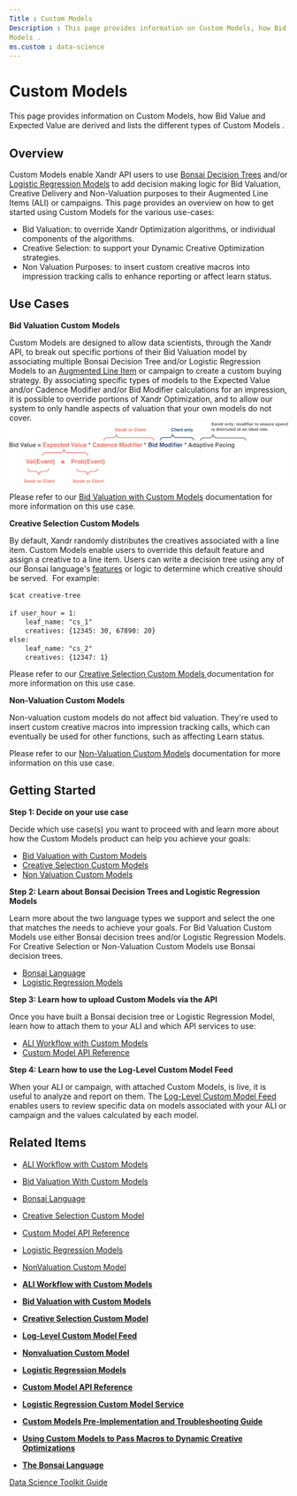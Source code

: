 ```yaml
---
Title : Custom Models
Description : This page provides information on Custom Models, how Bid Value and Expected Value are derived and lists the different types of Custom
Models .
ms.custom : data-science
---
```



# Custom Models



This page provides information on Custom Models, how Bid Value and
Expected Value are derived and lists the different types of Custom
Models .



## Overview

Custom Models enable Xandr API users to use <a
href="the-bonsai-language.md"
class="xref" target="_blank">Bonsai Decision Trees</a> and/or <a
href="logistic-regression-models.md"
class="xref" target="_blank">Logistic Regression Models</a> to add
decision making logic for Bid Valuation, Creative Delivery and
Non-Valuation purposes to their Augmented Line Items (ALI) or campaigns.
This page provides an overview on how to get started using Custom Models
for the various use-cases:  
  

- Bid Valuation: to override Xandr Optimization
  algorithms, or individual components of the algorithms. 
- Creative Selection: to support your Dynamic Creative Optimization
  strategies.
- Non Valuation Purposes: to insert custom creative macros into
  impression tracking calls to enhance reporting or affect learn status.





## Use Cases

**Bid Valuation Custom Models**

Custom Models are designed to allow data scientists, through the
Xandr API, to break out specific portions of
their Bid Valuation model by associating multiple Bonsai Decision Tree
and/or Logistic Regression Models to an <a
href="xandr-api/line-item-service---ali.md"
class="xref" target="_blank">Augmented Line Item</a> or campaign to
create a custom buying strategy. By associating specific types of models
to the Expected Value and/or Cadence Modifier and/or Bid Modifier
calculations for an impression, it is possible to override portions of
Xandr Optimization, and to allow our system to
only handle aspects of valuation that your own models do not cover.
![calculations for an impression](media/datascience-a.png)


Please refer to our <a
href="bid-valuation-with-custom-models.md"
class="xref" target="_blank">Bid Valuation with Custom Models</a>
documentation for more information on this use case. 

**Creative Selection Custom Models**

By default, Xandr randomly distributes the
creatives associated with a line item. Custom Models enable users to
override this default feature and assign a creative to a line item.
Users can write a decision tree using any of our Bonsai language's <a
href="bonsai-language-features.md"
class="xref" target="_blank">features</a> or logic to determine which
creative should be served.  For example: 

``` pre
$cat creative-tree
 
if user_hour = 1:
    leaf_name: "cs_1"
    creatives: {12345: 30, 67890: 20}
else:
    leaf_name: "cs_2"
    creatives: {12347: 1}
```

Please refer to our <a
href="creative-selection-custom-model.md"
class="xref" target="_blank">Creative Selection Custom Models </a>documentation
for more information on this use case. 

**Non-Valuation Custom Models**

Non-valuation custom models do not affect bid valuation. They're used to
insert custom creative macros into impression tracking calls, which can
eventually be used for other functions, such as affecting Learn status. 

Please refer to our <a
href="nonvaluation-custom-model.md"
class="xref" target="_blank">Non-Valuation Custom Models</a> documentation
for more information on this use case. 





## Getting Started

**Step 1: Decide on your use case**

Decide which use case(s) you want to proceed with and learn more about
how the Custom Models product can help you achieve your goals: 

- <a
  href="bid-valuation-with-custom-models.md"
  class="xref" target="_blank">Bid Valuation with Custom Models</a>
- <a
  href="creative-selection-custom-model.md"
  class="xref" target="_blank">Creative Selection Custom Models</a>
- <a
  href="nonvaluation-custom-model.md"
  class="xref" target="_blank">Non Valuation Custom Models</a>

**Step 2: Learn about Bonsai Decision Trees and Logistic Regression
Models**

Learn more about the two language types we support and select the one
that matches the needs to achieve your goals. For Bid Valuation Custom
Models use either Bonsai decision trees and/or Logistic Regression
Models. For Creative Selection or Non-Valuation Custom Models use Bonsai
decision trees. 

- <a
  href="the-bonsai-language.md"
  class="xref" target="_blank">Bonsai Language</a>
- <a
  href="logistic-regression-models.md"
  class="xref" target="_blank">Logistic Regression Models</a>

**Step 3: Learn how to upload Custom Models via the API**

Once you have built a Bonsai decision tree or Logistic Regression Model,
learn how to attach them to your ALI and which API services to use: 

- <a
  href="ali-workflow-with-custom-models.md"
  class="xref" target="_blank">ALI Workflow with Custom Models</a>
- <a
  href="custom-model-api-reference.md"
  class="xref" target="_blank">Custom Model API Reference</a>

**Step 4: Learn how to use the Log-Level Custom Model Feed**

When your ALI or campaign, with attached Custom Models, is live, it is
useful to analyze and report on them. The <a
href="log-level-custom-model-feed.md"
class="xref" target="_blank">Log-Level Custom Model Feed</a> enables
users to review specific data on models associated with your ALI or
campaign and the values calculated by each model. 





## Related Items

- <a
  href="ali-workflow-with-custom-models.md"
  class="xref" target="_blank">ALI Workflow with Custom Models</a>
- <a
  href="bid-valuation-with-custom-models.md"
  class="xref" target="_blank">Bid Valuation With Custom Models</a>
- <a
  href="the-bonsai-language.md"
  class="xref" target="_blank">Bonsai Language</a>
- <a
  href="creative-selection-custom-model.md"
  class="xref" target="_blank">Creative Selection Custom Model</a>
- <a
  href="custom-model-api-reference.md"
  class="xref" target="_blank">Custom Model API Reference</a>
- <a
  href="logistic-regression-models.md"
  class="xref" target="_blank">Logistic Regression Models</a>
- <a
  href="nonvaluation-custom-model.md"
  class="xref" target="_blank">NonValuation Custom Model</a>





- **[ALI Workflow with Custom
  Models](ali-workflow-with-custom-models.md)**  
- **[Bid Valuation with Custom
  Models](bid-valuation-with-custom-models.md)**  
- **[Creative Selection Custom
  Model](creative-selection-custom-model.md)**  
- **[Log-Level Custom Model Feed](log-level-custom-model-feed.md)**  
- **[Nonvaluation Custom Model](nonvaluation-custom-model.md)**  
- **[Logistic Regression Models](logistic-regression-models.md)**  
- **[Custom Model API Reference](custom-model-api-reference.md)**  
- **[Logistic Regression Custom Model
  Service](logistic-regression-custom-model-service.md)**  
- **[Custom Models Pre-Implementation and Troubleshooting
  Guide](custom-models-pre-implementation-and-troubleshooting-guide.md)**  
- **[Using Custom Models to Pass Macros to Dynamic Creative
  Optimizations](using-custom-models-to-pass-macros-to-dynamic-creative-optimizations.md)**  
- **[The Bonsai Language](the-bonsai-language.md)**  


<a href="data-science-toolkit-guide.md" class="link">Data Science
Toolkit Guide</a>






